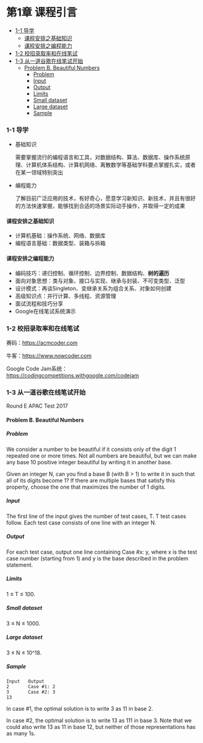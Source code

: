 # 第1章 课程引言

- [1-1 导学](#1-1-导学)
  - [课程安排之基础知识](#课程安排之基础知识)
  - [课程安排之编程能力](#课程安排之编程能力)
- [1-2 校招录取率和在线笔试](#1-2-校招录取率和在线笔试)
- [1-3 从一道谷歌在线笔试开始](#1-3-从一道谷歌在线笔试开始)
  - [Problem B. Beautiful Numbers](#problem-b-beautiful-numbers)
    - [Problem](#problem)
    - [Input](#input)
    - [Output](#output)
    - [Limits](#limits)
    - [Small dataset](#small-dataset)
    - [Large dataset](#large-dataset)
    - [Sample](#sample)

### 1-1 导学

- 基础知识

  需要掌握流行的编程语言和工具，对数据结构、算法、数据库、操作系统原理、计算机体系结构、计算机网络、离散数学等基础学科要点掌握扎实，或者在某一领域特别突出

- 编程能力

  了解目前广泛应用的技术，有好奇心，愿意学习新知识、新技术，并且有很好的方法快速掌握，能够找到合适的场景实际动手操作，并取得一定的成果

#### 课程安排之基础知识

- 计算机基础：操作系统、网络、数据库
- 编程语言基础：数据类型、装箱与拆箱

#### 课程安排之编程能力

- 编码技巧：递归控制、循环控制、边界控制、数据结构、**树的遍历**
- 面向对象思想：类与对象、接口与实现、继承与封装、不可变类型、泛型
- 设计模式：再谈Singleton、变继承关系为组合关系、对象如何创建
- 高级知识点：并行计算、多线程、资源管理
- 面试流程和技巧分享
- Google在线笔试系统演示

### 1-2 校招录取率和在线笔试

赛码：https://acmcoder.com

牛客：https://www.nowcoder.com

Google Code Jam系统：https://codingcompetitions.withgoogle.com/codejam

### 1-3 从一道谷歌在线笔试开始

Round E APAC Test 2017

#### Problem B. Beautiful Numbers

##### Problem
We consider a number to be beautiful if it consists only of the digit 1 repeated one or more times. Not all numbers are beautiful, but we can make any base 10 positive integer beautiful by writing it in another base.

Given an integer N, can you find a base B (with B > 1) to write it in such that all of its digits become 1? If there are multiple bases that satisfy this property, choose the one that maximizes the number of 1 digits.

##### Input
The first line of the input gives the number of test cases, T. T test cases follow. Each test case consists of one line with an integer N.

##### Output
For each test case, output one line containing Case #x: y, where x is the test case number (starting from 1) and y is the base described in the problem statement.

##### Limits
1 ≤ T ≤ 100.

##### Small dataset
3 ≤ N ≤ 1000.

##### Large dataset
3 ≤ N ≤ 10^18.

##### Sample

```
Input   Output
2       Case #1: 2
3       Case #2: 3
13
```

In case #1, the optimal solution is to write 3 as 11 in base 2.

In case #2, the optimal solution is to write 13 as 111 in base 3. Note that we could also write 13 as 11 in base 12, but neither of those representations has as many 1s.

